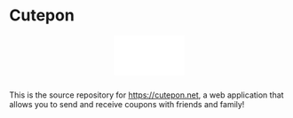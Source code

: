 # Cutepon


<p align="center">  
  <img style="background-color:pink" width="25%" src="client/src/assets/logo.png">
  <h3 align=center></h3>
</p>


This is the source repository for <https://cutepon.net>, a web application that allows you to send and receive coupons with friends and family!
